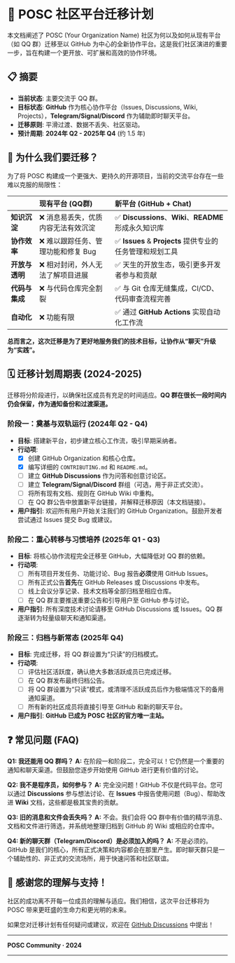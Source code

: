 # 🚀 POSC 社区平台迁移计划

本文档阐述了 POSC (Your Organization Name) 社区为何以及如何从现有平台（如 QQ 群）迁移至以 GitHub 为中心的全新协作平台。这是我们社区演进的重要一步，旨在构建一个更开放、可扩展和高效的协作环境。

## 📋 摘要

*   **当前状态**: 主要交流于 QQ 群。
*   **目标状态**: **GitHub** 作为核心协作平台（Issues, Discussions, Wiki, Projects），**Telegram/Signal/Discord** 作为辅助即时聊天平台。
*   **迁移原则**: 平滑过渡、数据不丢失、社区驱动。
*   **预计周期**: **2024年 Q2 - 2025年 Q4** (约 1.5 年)

## 🤔 为什么我们要迁移？

为了将 POSC 构建成一个更强大、更持久的开源项目，当前的交流平台存在一些难以克服的局限性：

| | 现有平台 (QQ群) | 新平台 (GitHub + Chat) |
| :--- | :--- | :--- |
| **知识沉淀** | ❌ 消息易丢失，优质内容无法有效沉淀 | ✅ **Discussions**、**Wiki**、**README** 形成永久知识库 |
| **协作效率** | ❌ 难以跟踪任务、管理功能和修复 Bug | ✅ **Issues** & **Projects** 提供专业的任务管理和规划工具 |
| **开放与透明** | ❌ 相对封闭，外人无法了解项目进展 | ✅ 天生的开放生态，吸引更多开发者参与和贡献 |
| **代码与集成** | ❌ 与代码仓库完全割裂 | ✅ 与 Git 仓库无缝集成，CI/CD、代码审查流程完善 |
| **自动化** | ❌ 功能有限 | ✅ 通过 **GitHub Actions** 实现自动化工作流 |

**总而言之，这次迁移是为了更好地服务我们的技术目标，让协作从“聊天”升级为“实践”。**

## 🗓️ 迁移计划周期表 (2024-2025)

迁移将分阶段进行，以确保社区成员有充足的时间适应。**QQ 群在很长一段时间内仍会保留，作为通知备份和过渡渠道。**

### 阶段一：奠基与双轨运行 (2024年 Q2 - Q4)
- **目标**: 搭建新平台，初步建立核心工作流，吸引早期采纳者。
- **行动项**:
  - [x] 创建 GitHub Organization 和核心仓库。
  - [x] 编写详细的 `CONTRIBUTING.md` 和 `README.md`。
  - [ ] 建立 **GitHub Discussions** 作为问答和创意讨论区。
  - [ ] 建立 **Telegram/Signal/Discord** 群组（可选，用于非正式交流）。
  - [ ] 将所有现有文档、规则在 GitHub Wiki 中重构。
  - [ ] 在 QQ 群公告中放置新平台链接，并解释迁移原因（本文档链接）。
- **用户指引**: 欢迎所有用户开始关注我们的 GitHub Organization。鼓励开发者尝试通过 Issues 提交 Bug 或建议。

### 阶段二：重心转移与习惯培养 (2025年 Q1 - Q3)
- **目标**: 将核心协作流程完全迁移至 GitHub，大幅降低对 QQ 群的依赖。
- **行动项**:
  - [ ] 所有项目开发任务、功能讨论、Bug 报告**必须**使用 GitHub Issues。
  - [ ] 所有正式公告**首先**在 GitHub Releases 或 Discussions 中发布。
  - [ ] 线上会议分享记录、技术文档等全部归档至相应仓库。
  - [ ] 在 QQ 群主要推送重要公告和引导用户至 GitHub 参与讨论。
- **用户指引**: 所有深度技术讨论请移至 GitHub Discussions 或 Issues。QQ 群逐渐转为轻量级聊天和通知渠道。

### 阶段三：归档与新常态 (2025年 Q4)
- **目标**: 完成迁移，将 QQ 群设置为“只读”的归档模式。
- **行动项**:
  - [ ] 评估社区活跃度，确认绝大多数活跃成员已完成迁移。
  - [ ] 在 QQ 群发布最终归档公告。
  - [ ] 将 QQ 群设置为“只读”模式，或清理不活跃成员后作为极端情况下的备用通知渠道。
  - [ ] 所有新的社区成员将直接引导至 GitHub 和新的聊天平台。
- **用户指引**: **GitHub 已成为 POSC 社区的官方唯一主站。**

## ❓ 常见问题 (FAQ)

**Q1: 我还能用 QQ 群吗？**
**A:** 在阶段一和阶段二，完全可以！它仍然是一个重要的通知和聊天渠道。但鼓励您逐步开始使用 GitHub 进行更有价值的讨论。

**Q2: 我不是程序员，如何参与？**
**A:** 完全没问题！GitHub 不仅是代码平台。您可以通过 **Discussions** 参与想法讨论、在 **Issues** 中报告使用问题（Bug）、帮助改进 **Wiki** 文档，这些都是极其宝贵的贡献。

**Q3: 旧的消息和文件会丢失吗？**
**A:** 不会。我们会将 QQ 群中有价值的精华消息、文档和文件进行筛选，并系统地整理归档到 GitHub 的 Wiki 或相应的仓库中。

**Q4: 新的聊天群（Telegram/Discord）是必须加入的吗？**
**A:** 不是必须的。GitHub 是我们的核心，所有正式决策和内容都会在那里产生。即时聊天群只是一个辅助性的、非正式的交流场所，用于快速问答和社区联谊。

## 🙏 感谢您的理解与支持！

社区的成功离不开每一位成员的理解与适应。我们相信，这次平台迁移将为 POSC 带来更旺盛的生命力和更光明的未来。

如果您对迁移计划有任何疑问或建议，欢迎在 [GitHub Discussions](https://github.com/your-org-name/your-repo-name/discussions) 中提出！

---
**POSC Community · 2024**

---
